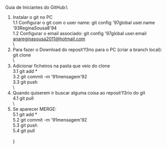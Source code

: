 Guia de Iniciantes do GitHub:\
1. Instalar o git no PC \
	1.1 Configurar o git com o user name: git config \'97global user.name \'93ReginaSousa8\'94\
	1.2 Configurar o email associado: git config \'97global user.email anareginasousa2011@hotmail.com\
\
2. Para fazer o Download do reposit\'f3rio para o PC (criar a branch local): git clone\
\
3. Adicionar ficheiros na pasta que veio do clone\
	3.1 git add *\
	3.2 git commit -m \'91mensagem\'92\
	3.3 git push\
\
4. Quando quiserem ir buscar alguma coisa ao reposit\'f3rio do git\
	4.1 git pull\
\
5. Se aparecer MERGE:\
	5.1 git add *\
	5.2 git commit -m \'91mensagem\'92\
	5.3 git push\
	5.4 git pull\
\
}